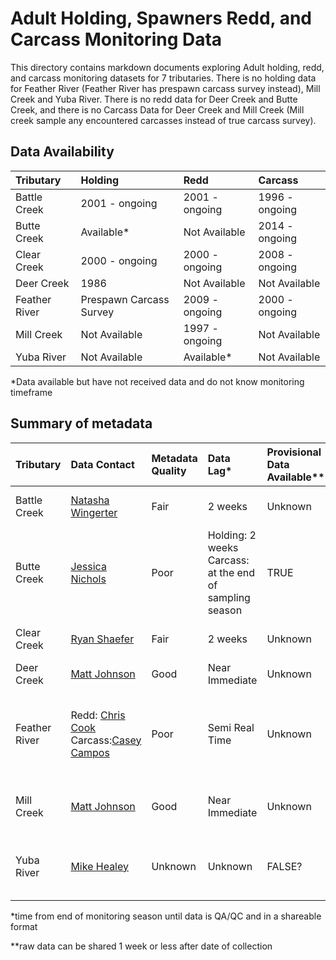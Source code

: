 # Adult Holding, Spawners Redd, and Carcass Monitoring Data

This directory contains markdown documents exploring Adult holding, redd, and carcass monitoring datasets for 7 tributaries. There is no holding  data for Feather River (Feather River has prespawn carcass survey instead), Mill Creek and Yuba River. There is no redd data for Deer Creek and Butte Creek, and there is no Carcass Data for Deer Creek and Mill Creek (Mill creek sample any encountered carcasses instead of true carcass survey). 


## Data Availability

| Tributary | Holding | Redd | Carcass
| :-------- | :------ | :--- | :---- |
| Battle Creek | 2001 - ongoing | 2001 - ongoing | 1996 - ongoing |
| Butte Creek | Available* | Not Available | 2014 - ongoing |
| Clear Creek | 2000 - ongoing | 2000 - ongoing | 2008 - ongoing |
| Deer Creek | 1986 | Not Available | Not Available|
| Feather River | Prespawn Carcass Survey | 2009 - ongoing | 2000 - ongoing |
| Mill Creek | Not Available | 1997 - ongoing | Not Available |
| Yuba River | Not Available | Available* | Not Available|

*Data available but have not received data and do not know monitoring timeframe

## Summary of metadata

| Tributary | Data Contact | Metadata Quality | Data Lag* | Provisional Data Available** | Notes | 
| :--------- | :------------ | :----------- | :-----------| :----------- | :----------- | 
| Battle Creek | [Natasha Wingerter](mailto:natasha_wingerter@fws.gov)  | Fair | 2 weeks | Unknown | All data stored together |
| Butte Creek | [Jessica Nichols](Jessica.Nichols@Wildlife.ca.gov) | Poor | Holding: 2 weeks Carcass: at the end of sampling season | TRUE | No redd survey
| Clear Creek | [Ryan Shaefer](mailto:rayn_a_schaefer@fws.gov)  | Fair | 2 weeks | Unknown | All data stored together | 
| Deer Creek | [Matt Johnson](mailto:Matt.Johnson@wildlife.ca.gov) | Good | Near Immediate  | Unknown | Holding data only 
| Feather River | Redd: [Chris Cook](mailto:Chris.Cook@water.ca.gov) Carcass:[Casey Campos](mailto:Casey.Campos@water.ca.gov) | Poor | Semi Real Time | Unknown | Have prespawn carcass survey instead of holding survey |
| Mill Creek | [Matt Johnson](mailto:Matt.Johnson@wildlife.ca.gov) | Good | Near Immediate | Unknown | Redd data only; sample encountered carcasses |
| Yuba River | [Mike Healey](mailto:Mike.Healey@wildlife.ca.gov) | Unknown | Unknown | FALSE? | Need to contact Army Corps Engineer for Redds Data  |

*time from end of monitoring season until data is QA/QC and in a shareable format 

**raw data can be shared 1 week or less after date of collection
 
